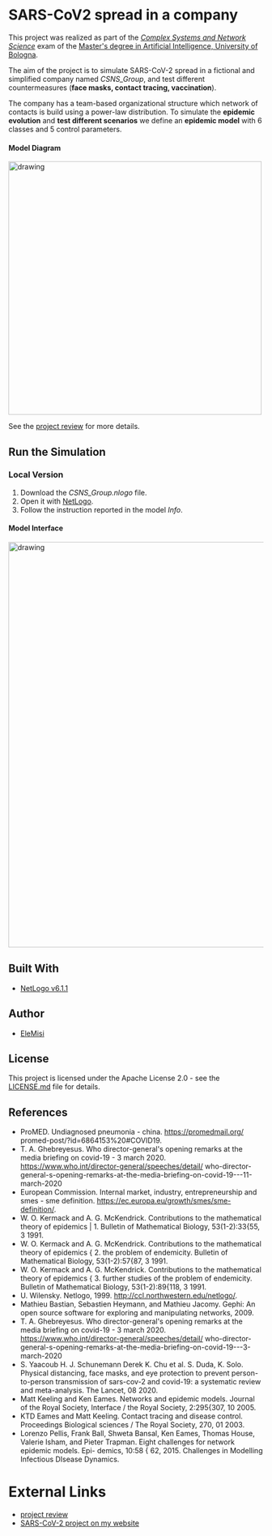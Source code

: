 # SARS-CoV2 spread in a company
This project was realized as part of the [*Complex Systems and Network Science*](https://www.unibo.it/en/teaching/course-unit-catalogue/course-unit/2020/461740) exam of the [Master's degree in Artificial Intelligence,  University of Bologna](https://corsi.unibo.it/2cycle/artificial-intelligence).

The aim of the project is to simulate SARS-CoV-2 spread in a fictional and simplified
company named *CSNS_Group*, and test different countermeasures (**face masks, contact tracing, vaccination**). 

The company has a team-based organizational structure which network of contacts is build using a power-law
distribution. To simulate the **epidemic evolution** and **test different scenarios** we define an **epidemic model** with 6 classes and 5 control parameters.

#### Model Diagram
<img src="https://eleonoramisino.altervista.org/wp-content/uploads/2021/01/Model_Diagram.jpg" alt="drawing" width="500"/>

See the [project review](https://eleonoramisino.altervista.org/wp-content/uploads/2021/01/SARS_CoV_2_Report.pdf) for more details.

## Run the Simulation

### Local Version
1. Download the *CSNS_Group.nlogo* file.
2. Open it with [NetLogo](https://ccl.northwestern.edu/netlogo/index.shtml).
3. Follow the instruction reported in the model *Info*.

#### Model Interface

<img src="https://eleonoramisino.altervista.org/wp-content/uploads/2021/01/ModelOverview.jpg" alt="drawing" width="800"/>

## Built With

* [NetLogo v6.1.1](https://ccl.northwestern.edu/netlogo/index.shtml)


## Author

* [EleMisi](https://github.com/EleMisi)


## License

This project is licensed under the Apache License 2.0 - see the [LICENSE.md](https://github.com/EleMisi/TinyProjects/blob/master/LICENSE) file for details.

## References
* ProMED. Undiagnosed pneumonia - china. https://promedmail.org/
promed-post/?id=6864153%20#COVID19.
* T. A. Ghebreyesus. Who director-general's opening remarks
at the media briefing on covid-19 - 3 march 2020.
https://www.who.int/director-general/speeches/detail/
who-director-general-s-opening-remarks-at-the-media-briefing-on-covid-19---11-march-2020
* European Commission. Internal market, industry, entrepreneurship and smes -
sme definition. https://ec.europa.eu/growth/smes/sme-definition/.
* W. O. Kermack and A. G. McKendrick. Contributions to the mathematical theory
of epidemics | 1. Bulletin of Mathematical Biology, 53(1-2):33{55, 3 1991.
* W. O. Kermack and A. G. McKendrick. Contributions to the mathematical theory
of epidemics { 2. the problem of endemicity. Bulletin of Mathematical Biology,
53(1-2):57{87, 3 1991.
* W. O. Kermack and A. G. McKendrick. Contributions to the mathematical
theory of epidemics { 3. further studies of the problem of endemicity. Bulletin of
Mathematical Biology, 53(1-2):89{118, 3 1991.
* U. Wilensky. Netlogo, 1999. http://ccl.northwestern.edu/netlogo/.
* Mathieu Bastian, Sebastien Heymann, and Mathieu Jacomy. Gephi: An open
source software for exploring and manipulating networks, 2009.
* T. A. Ghebreyesus. Who director-general's opening remarks
at the media briefing on covid-19 - 3 march 2020.
https://www.who.int/director-general/speeches/detail/
who-director-general-s-opening-remarks-at-the-media-briefing-on-covid-19---3-march-2020
* S. Yaacoub H. J. Schunemann Derek K. Chu et al. S. Duda, K. Solo. Physical distancing,
face masks, and eye protection to prevent person-to-person transmission
of sars-cov-2 and covid-19: a systematic review and meta-analysis. The Lancet,
08 2020.
* Matt Keeling and Ken Eames. Networks and epidemic models. Journal of the
Royal Society, Interface / the Royal Society, 2:295{307, 10 2005.
* KTD Eames and Matt Keeling. Contact tracing and disease control. Proceedings
Biological sciences / The Royal Society, 270, 01 2003.
* Lorenzo Pellis, Frank Ball, Shweta Bansal, Ken Eames, Thomas House, Valerie
Isham, and Pieter Trapman. Eight challenges for network epidemic models. Epi-
demics, 10:58 { 62, 2015. Challenges in Modelling Infectious DIsease Dynamics.

# External Links
* [project review](https://eleonoramisino.altervista.org/wp-content/uploads/2021/01/SARS_CoV_2_Report.pdf) 
* [SARS-CoV-2 project on my website](https://eleonoramisino.altervista.org/sars-cov-2-spread-in-a-company/)


